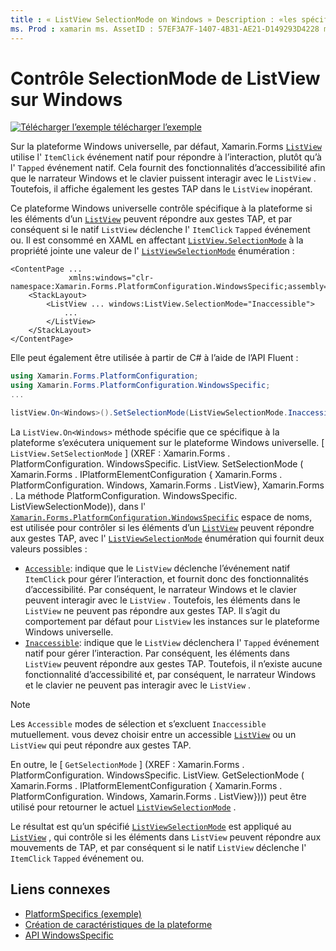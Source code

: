 ```yaml
---
title : « ListView SelectionMode on Windows » Description : «les spécificités de la plateforme vous permettent d’utiliser des fonctionnalités uniquement disponibles sur une plateforme spécifique, sans implémenter de convertisseurs ou d’effets personnalisés. Cet article explique comment utiliser le spécifique à la plate-forme Windows qui contrôle si les éléments d’un ListView peuvent répondre aux gestes TAP.»
ms. Prod : xamarin ms. AssetID : 57EF3A7F-1407-4B31-AE21-D149293D4228 ms. Technology : xamarin-Forms Author : davidbritch ms. Author : dabritch ms. Date : 10/24/2018 No-Loc : [ Xamarin.Forms , Xamarin.Essentials ]
---
```


# <a name="listview-selectionmode-on-windows"></a>Contrôle SelectionMode de ListView sur Windows

[![Télécharger ](~/media/shared/download.png) l’exemple télécharger l’exemple](https://docs.microsoft.com/samples/xamarin/xamarin-forms-samples/userinterface-platformspecifics)

Sur la plateforme Windows universelle, par défaut, Xamarin.Forms [`ListView`](xref:Xamarin.Forms.ListView) utilise l' `ItemClick` événement natif pour répondre à l’interaction, plutôt qu’à l' `Tapped` événement natif. Cela fournit des fonctionnalités d’accessibilité afin que le narrateur Windows et le clavier puissent interagir avec le `ListView` . Toutefois, il affiche également les gestes TAP dans le `ListView` inopérant.

Ce plateforme Windows universelle contrôle spécifique à la plateforme si les éléments d’un [`ListView`](xref:Xamarin.Forms.ListView) peuvent répondre aux gestes TAP, et par conséquent si le natif `ListView` déclenche l' `ItemClick` `Tapped` événement ou. Il est consommé en XAML en affectant [`ListView.SelectionMode`](xref:Xamarin.Forms.PlatformConfiguration.WindowsSpecific.ListView.SelectionModeProperty) à la propriété jointe une valeur de l' [`ListViewSelectionMode`](xref:Xamarin.Forms.PlatformConfiguration.WindowsSpecific.ListViewSelectionMode) énumération :

```xaml
<ContentPage ...
             xmlns:windows="clr-namespace:Xamarin.Forms.PlatformConfiguration.WindowsSpecific;assembly=Xamarin.Forms.Core">
    <StackLayout>
        <ListView ... windows:ListView.SelectionMode="Inaccessible">
            ...
        </ListView>
    </StackLayout>
</ContentPage>
```

Elle peut également être utilisée à partir de C# à l’aide de l’API Fluent :

```csharp
using Xamarin.Forms.PlatformConfiguration;
using Xamarin.Forms.PlatformConfiguration.WindowsSpecific;
...

listView.On<Windows>().SetSelectionMode(ListViewSelectionMode.Inaccessible);
```

La `ListView.On<Windows>` méthode spécifie que ce spécifique à la plateforme s’exécutera uniquement sur le plateforme Windows universelle. [ `ListView.SetSelectionMode` ] (XREF : Xamarin.Forms . PlatformConfiguration. WindowsSpecific. ListView. SetSelectionMode ( Xamarin.Forms . IPlatformElementConfiguration { Xamarin.Forms . PlatformConfiguration. Windows, Xamarin.Forms . ListView}, Xamarin.Forms . La méthode PlatformConfiguration. WindowsSpecific. ListViewSelectionMode)), dans l' [`Xamarin.Forms.PlatformConfiguration.WindowsSpecific`](xref:Xamarin.Forms.PlatformConfiguration.WindowsSpecific) espace de noms, est utilisée pour contrôler si les éléments d’un [`ListView`](xref:Xamarin.Forms.ListView) peuvent répondre aux gestes TAP, avec l' [`ListViewSelectionMode`](xref:Xamarin.Forms.PlatformConfiguration.WindowsSpecific.ListViewSelectionMode) énumération qui fournit deux valeurs possibles :

- [`Accessible`](xref:Xamarin.Forms.PlatformConfiguration.WindowsSpecific.ListViewSelectionMode.Accessible): indique que le `ListView` déclenche l’événement natif `ItemClick` pour gérer l’interaction, et fournit donc des fonctionnalités d’accessibilité. Par conséquent, le narrateur Windows et le clavier peuvent interagir avec le `ListView` . Toutefois, les éléments dans le `ListView` ne peuvent pas répondre aux gestes TAP. Il s’agit du comportement par défaut pour `ListView` les instances sur le plateforme Windows universelle.
- [`Inaccessible`](xref:Xamarin.Forms.PlatformConfiguration.WindowsSpecific.ListViewSelectionMode.Inaccessible): indique que le `ListView` déclenchera l' `Tapped` événement natif pour gérer l’interaction. Par conséquent, les éléments dans `ListView` peuvent répondre aux gestes TAP. Toutefois, il n’existe aucune fonctionnalité d’accessibilité et, par conséquent, le narrateur Windows et le clavier ne peuvent pas interagir avec le `ListView` .

> [!NOTE]
> Les `Accessible` modes de sélection et s’excluent `Inaccessible` mutuellement. vous devez choisir entre un accessible [`ListView`](xref:Xamarin.Forms.ListView) ou un `ListView` qui peut répondre aux gestes TAP.

En outre, le [ `GetSelectionMode` ] (XREF : Xamarin.Forms . PlatformConfiguration. WindowsSpecific. ListView. GetSelectionMode ( Xamarin.Forms . IPlatformElementConfiguration { Xamarin.Forms . PlatformConfiguration. Windows, Xamarin.Forms . ListView}))) peut être utilisé pour retourner le actuel [`ListViewSelectionMode`](xref:Xamarin.Forms.PlatformConfiguration.WindowsSpecific.ListViewSelectionMode) .

Le résultat est qu’un spécifié [`ListViewSelectionMode`](xref:Xamarin.Forms.PlatformConfiguration.WindowsSpecific.ListViewSelectionMode) est appliqué au [`ListView`](xref:Xamarin.Forms.ListView) , qui contrôle si les éléments dans `ListView` peuvent répondre aux mouvements de TAP, et par conséquent si le natif `ListView` déclenche l' `ItemClick` `Tapped` événement ou.

## <a name="related-links"></a>Liens connexes

- [PlatformSpecifics (exemple)](https://docs.microsoft.com/samples/xamarin/xamarin-forms-samples/userinterface-platformspecifics)
- [Création de caractéristiques de la plateforme](~/xamarin-forms/platform/platform-specifics/index.md#creating-platform-specifics)
- [API WindowsSpecific](xref:Xamarin.Forms.PlatformConfiguration.WindowsSpecific)
